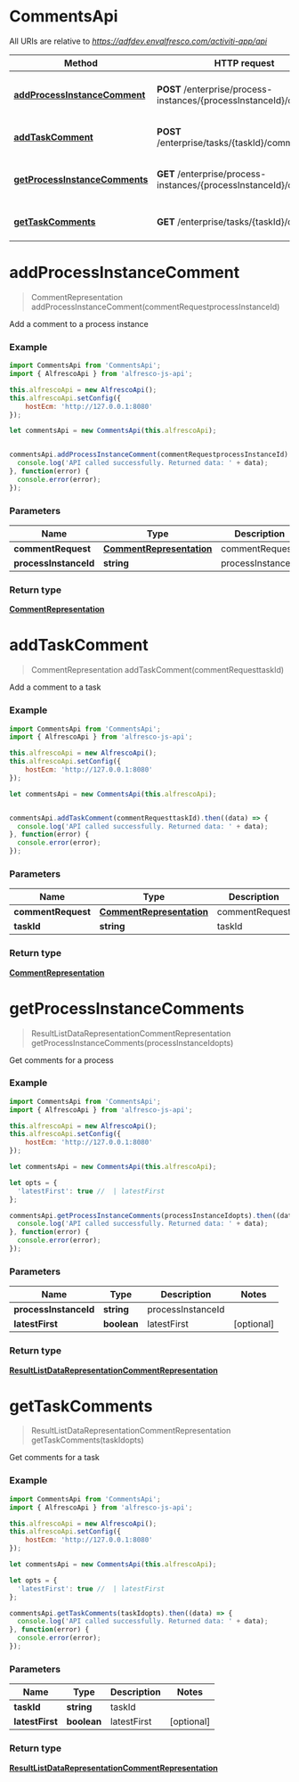 # CommentsApi

All URIs are relative to *https://adfdev.envalfresco.com/activiti-app/api*

Method | HTTP request | Description
------------- | ------------- | -------------
[**addProcessInstanceComment**](CommentsApi.md#addProcessInstanceComment) | **POST** /enterprise/process-instances/{processInstanceId}/comments | Add a comment to a process instance
[**addTaskComment**](CommentsApi.md#addTaskComment) | **POST** /enterprise/tasks/{taskId}/comments | Add a comment to a task
[**getProcessInstanceComments**](CommentsApi.md#getProcessInstanceComments) | **GET** /enterprise/process-instances/{processInstanceId}/comments | Get comments for a process
[**getTaskComments**](CommentsApi.md#getTaskComments) | **GET** /enterprise/tasks/{taskId}/comments | Get comments for a task


<a name="addProcessInstanceComment"></a>
# **addProcessInstanceComment**
> CommentRepresentation addProcessInstanceComment(commentRequestprocessInstanceId)

Add a comment to a process instance

### Example
```javascript
import CommentsApi from 'CommentsApi';
import { AlfrescoApi } from 'alfresco-js-api';

this.alfrescoApi = new AlfrescoApi();
this.alfrescoApi.setConfig({
    hostEcm: 'http://127.0.0.1:8080'
});

let commentsApi = new CommentsApi(this.alfrescoApi);


commentsApi.addProcessInstanceComment(commentRequestprocessInstanceId).then((data) => {
  console.log('API called successfully. Returned data: ' + data);
}, function(error) {
  console.error(error);
});

```

### Parameters

Name | Type | Description  | Notes
------------- | ------------- | ------------- | -------------
 **commentRequest** | [**CommentRepresentation**](CommentRepresentation.md)| commentRequest | 
 **processInstanceId** | **string**| processInstanceId | 

### Return type

[**CommentRepresentation**](CommentRepresentation.md)

<a name="addTaskComment"></a>
# **addTaskComment**
> CommentRepresentation addTaskComment(commentRequesttaskId)

Add a comment to a task

### Example
```javascript
import CommentsApi from 'CommentsApi';
import { AlfrescoApi } from 'alfresco-js-api';

this.alfrescoApi = new AlfrescoApi();
this.alfrescoApi.setConfig({
    hostEcm: 'http://127.0.0.1:8080'
});

let commentsApi = new CommentsApi(this.alfrescoApi);


commentsApi.addTaskComment(commentRequesttaskId).then((data) => {
  console.log('API called successfully. Returned data: ' + data);
}, function(error) {
  console.error(error);
});

```

### Parameters

Name | Type | Description  | Notes
------------- | ------------- | ------------- | -------------
 **commentRequest** | [**CommentRepresentation**](CommentRepresentation.md)| commentRequest | 
 **taskId** | **string**| taskId | 

### Return type

[**CommentRepresentation**](CommentRepresentation.md)

<a name="getProcessInstanceComments"></a>
# **getProcessInstanceComments**
> ResultListDataRepresentationCommentRepresentation getProcessInstanceComments(processInstanceIdopts)

Get comments for a process

### Example
```javascript
import CommentsApi from 'CommentsApi';
import { AlfrescoApi } from 'alfresco-js-api';

this.alfrescoApi = new AlfrescoApi();
this.alfrescoApi.setConfig({
    hostEcm: 'http://127.0.0.1:8080'
});

let commentsApi = new CommentsApi(this.alfrescoApi);

let opts = { 
  'latestFirst': true //  | latestFirst
};

commentsApi.getProcessInstanceComments(processInstanceIdopts).then((data) => {
  console.log('API called successfully. Returned data: ' + data);
}, function(error) {
  console.error(error);
});

```

### Parameters

Name | Type | Description  | Notes
------------- | ------------- | ------------- | -------------
 **processInstanceId** | **string**| processInstanceId | 
 **latestFirst** | **boolean**| latestFirst | [optional] 

### Return type

[**ResultListDataRepresentationCommentRepresentation**](ResultListDataRepresentationCommentRepresentation.md)

<a name="getTaskComments"></a>
# **getTaskComments**
> ResultListDataRepresentationCommentRepresentation getTaskComments(taskIdopts)

Get comments for a task

### Example
```javascript
import CommentsApi from 'CommentsApi';
import { AlfrescoApi } from 'alfresco-js-api';

this.alfrescoApi = new AlfrescoApi();
this.alfrescoApi.setConfig({
    hostEcm: 'http://127.0.0.1:8080'
});

let commentsApi = new CommentsApi(this.alfrescoApi);

let opts = { 
  'latestFirst': true //  | latestFirst
};

commentsApi.getTaskComments(taskIdopts).then((data) => {
  console.log('API called successfully. Returned data: ' + data);
}, function(error) {
  console.error(error);
});

```

### Parameters

Name | Type | Description  | Notes
------------- | ------------- | ------------- | -------------
 **taskId** | **string**| taskId | 
 **latestFirst** | **boolean**| latestFirst | [optional] 

### Return type

[**ResultListDataRepresentationCommentRepresentation**](ResultListDataRepresentationCommentRepresentation.md)

